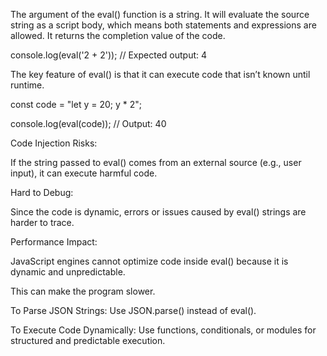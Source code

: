 The argument of the eval() function is a string. It will evaluate the source string as a script body, which means both statements and expressions are allowed. It returns the completion value of the code.

console.log(eval('2 + 2'));
// Expected output: 4

The key feature of eval() is that it can execute code that isn’t known until runtime.

const code = "let y = 20; y * 2";

console.log(eval(code)); // Output: 40

Code Injection Risks:

If the string passed to eval() comes from an external source (e.g., user input), it can execute harmful code.

Hard to Debug:

Since the code is dynamic, errors or issues caused by eval() strings are harder to trace.

Performance Impact:

JavaScript engines cannot optimize code inside eval() because it is dynamic and unpredictable.

This can make the program slower.

To Parse JSON Strings: Use JSON.parse() instead of eval().

To Execute Code Dynamically: Use functions, conditionals, or modules for structured and predictable execution.
